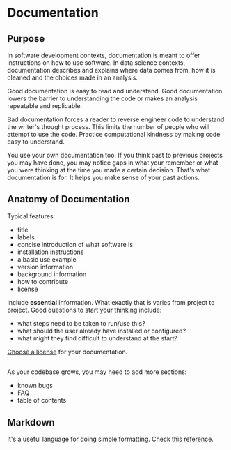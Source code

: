 # Documentation

## Purpose

In software development contexts, documentation is meant to offer instructions on how to use software.
In data science contexts, documentation describes and explains where data comes from, how it is cleaned and the choices made in an analysis.

Good documentation is easy to read and understand. Good documentation lowers the barrier to understanding the code or makes an analysis repeatable and replicable.

Bad documentation forces a reader to reverse engineer code to understand the writer's thought process. This limits the number of people who will attempt to use the code. Practice computational kindness by making code easy to understand.

You use your own documentation too. If you think past to previous projects you may have done, you may notice gaps in what your remember or what you were thinking at the time you made a certain decision. That's what documentation is for. It helps you make sense of your past actions.

## Anatomy of Documentation

Typical features:
* title
* labels
* concise introduction of what software is
* installation instructions
* a basic use example
* version information
* background information
* how to contribute
* license

Include **essential** information. What exactly that is varies from project to project. Good questions to start your thinking include:
* what steps need to be taken to run/use this?
* what should the user already have installed or configured?
* what might they find difficult to understand at the start?

[Choose a license](https://choosealicense.com/) for your documentation.

## 

As your codebase grows, you may need to add more sections:
* known bugs
* FAQ
* table of contents

## Markdown

It's a useful language for doing simple formatting. Check [this reference](https://help.github.com/en/articles/getting-started-with-writing-and-formatting-on-github).
